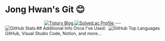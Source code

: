 # Jong Hwan's Git 😊

<div align="center">
  <a href="https://sul1074.tistory.com/">
    <img src="https://img.shields.io/badge/Sul's History-E5511E?style=badge&logo=Tistory&logoColor=white" alt="Tistory Blog"/>
  </a>
  <a href="https://solved.ac/profile/sul1074">
    <img src="http://mazassumnida.wtf/api/mini/generate_badge?boj=sul1074" alt="Solved.ac Profile"/>
  </a>
  ---
</div>

<img src="https://github-readme-stats.vercel.app/api?username=sul1074&show_icons=true&theme=dark" alt="GitHub Stats" align="left"/>
<img src="https://github-readme-stats.vercel.app/api/top-langs/?username=sul1074&layout=compact&theme=dark" alt="GitHub Top Languages" align="right"/>

<div>
  ## Additional Info
  Once I've Used: GitHub, Visual Studio Code, Notion, and more...
</div>
